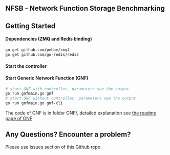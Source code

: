 ## NFSB - Network Function Storage Benchmarking

## Getting Started

#### Dependencies (ZMQ and Redis binding)

```bash
go get github.com/pebbe/zmq4
go get github.com/go-redis/redis
```

#### Start the controller



#### Start Generic Network Function (GNF)

```bash
# start GNF with controller, parameters see the output
go run gnfmain.go gnf
# start GNF without controller, parameters see the output
go run gnfmain.go gnf-cli
```

The code of GNF is in folder GNF/, detailed explanation see [the readme page of GNF](GNF/README.md) 



## Any Questions? Encounter a problem?
 
Please use Issues section of this Github repo.

